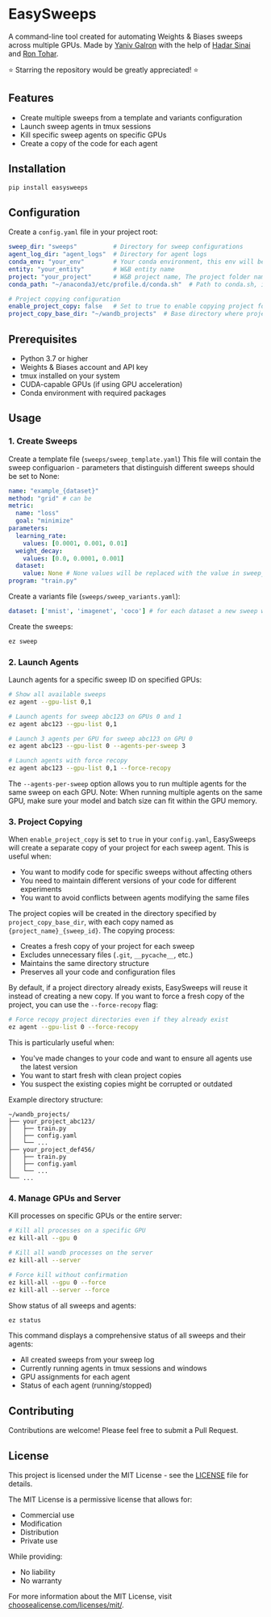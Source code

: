 # EasySweeps

A command-line tool created for automating Weights & Biases sweeps across multiple GPUs. 
Made by [Yaniv Galron](https://github.com/YanivDorGalron) with the help of [Hadar Sinai](https://github.com/hadarsi320) and [Ron Tohar](https://github.com/rontohar1).

⭐ Starring the repository would be greatly appreciated! ⭐

## Features

- Create multiple sweeps from a template and variants configuration
- Launch sweep agents in tmux sessions
- Kill specific sweep agents on specific GPUs
- Create a copy of the code for each agent
<!-- - Comprehensive logging and monitoring -->
<!-- - Automatic GPU management and allocation -->
<!-- - Intelligent sweep ID autocompletion -->
<!-- - Support for both grid and random sweep methods -->

## Installation

```bash
pip install easysweeps
```

## Configuration

Create a `config.yaml` file in your project root:

```yaml
sweep_dir: "sweeps"          # Directory for sweep configurations
agent_log_dir: "agent_logs"  # Directory for agent logs
conda_env: "your_env"        # Your conda environment, this env will be used when running agents
entity: "your_entity"        # W&B entity name
project: "your_project"      # W&B project name, The project folder name
conda_path: "~/anaconda3/etc/profile.d/conda.sh"  # Path to conda.sh, in some machines you can run locate conda

# Project copying configuration
enable_project_copy: false   # Set to true to enable copying project for each agent
project_copy_base_dir: "~/wandb_projects"  # Base directory where project copies will be created
```

## Prerequisites

- Python 3.7 or higher
- Weights & Biases account and API key
- tmux installed on your system
- CUDA-capable GPUs (if using GPU acceleration)
- Conda environment with required packages

## Usage

### 1. Create Sweeps

Create a template file (`sweeps/sweep_template.yaml`)
This file will contain the sweep configuarion - parameters that distinguish different sweeps should be set to None:
```yaml
name: "example_{dataset}"
method: "grid" # can be 
metric:
  name: "loss"
  goal: "minimize"
parameters:
  learning_rate:
    values: [0.0001, 0.001, 0.01]
  weight_decay:
    values: [0.0, 0.0001, 0.001]
  dataset:
    value: None # None values will be replaced with the value in sweep_varaints.yaml
program: "train.py" 
```

Create a variants file (`sweeps/sweep_variants.yaml`):
```yaml
dataset: ['mnist', 'imagenet', 'coco'] # for each dataset a new sweep will be created
```

Create the sweeps:
```bash
ez sweep
```

### 2. Launch Agents

Launch agents for a specific sweep ID on specified GPUs:
```bash
# Show all available sweeps
ez agent --gpu-list 0,1

# Launch agents for sweep abc123 on GPUs 0 and 1
ez agent abc123 --gpu-list 0,1

# Launch 3 agents per GPU for sweep abc123 on GPU 0
ez agent abc123 --gpu-list 0 --agents-per-sweep 3

# Launch agents with force recopy
ez agent abc123 --gpu-list 0,1 --force-recopy
```

The `--agents-per-sweep` option allows you to run multiple agents for the same sweep on each GPU.
Note: When running multiple agents on the same GPU, make sure your model and batch size can fit within the GPU memory.

### 3. Project Copying

When `enable_project_copy` is set to `true` in your `config.yaml`, EasySweeps will create a separate copy of your project for each sweep agent. This is useful when:

- You want to modify code for specific sweeps without affecting others
- You need to maintain different versions of your code for different experiments
- You want to avoid conflicts between agents modifying the same files

The project copies will be created in the directory specified by `project_copy_base_dir`, with each copy named as `{project_name}_{sweep_id}`. The copying process:

- Creates a fresh copy of your project for each sweep
- Excludes unnecessary files (`.git`, `__pycache__`, etc.)
- Maintains the same directory structure
- Preserves all your code and configuration files

By default, if a project directory already exists, EasySweeps will reuse it instead of creating a new copy. If you want to force a fresh copy of the project, you can use the `--force-recopy` flag:

```bash
# Force recopy project directories even if they already exist
ez agent --gpu-list 0 --force-recopy
```

This is particularly useful when:
- You've made changes to your code and want to ensure all agents use the latest version
- You want to start fresh with clean project copies
- You suspect the existing copies might be corrupted or outdated

Example directory structure:
```
~/wandb_projects/
├── your_project_abc123/
│   ├── train.py
│   ├── config.yaml
│   └── ...
├── your_project_def456/
│   ├── train.py
│   ├── config.yaml
│   └── ...
└── ...
```

### 4. Manage GPUs and Server

Kill processes on specific GPUs or the entire server:
```bash
# Kill all processes on a specific GPU
ez kill-all --gpu 0

# Kill all wandb processes on the server
ez kill-all --server

# Force kill without confirmation
ez kill-all --gpu 0 --force
ez kill-all --server --force
```

Show status of all sweeps and agents:
```bash
ez status
```

This command displays a comprehensive status of all sweeps and their agents:
- All created sweeps from your sweep log
- Currently running agents in tmux sessions and windows
- GPU assignments for each agent
- Status of each agent (running/stopped)

## Contributing

Contributions are welcome! Please feel free to submit a Pull Request.

## License

This project is licensed under the MIT License - see the [LICENSE](LICENSE) file for details.

The MIT License is a permissive license that allows for:
- Commercial use
- Modification
- Distribution
- Private use

While providing:
- No liability
- No warranty

For more information about the MIT License, visit [choosealicense.com/licenses/mit/](https://choosealicense.com/licenses/mit/). 
